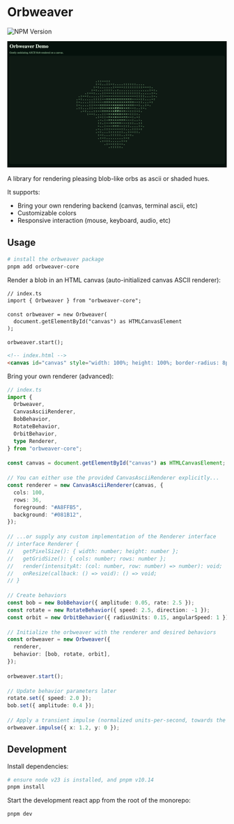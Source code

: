 # Orbweaver

![NPM Version](https://img.shields.io/npm/v/orbweaver-core)


![orbweaver-demo](https://raw.githubusercontent.com/cephalization/orbweaver/refs/heads/main/assets/demo.gif)

A library for rendering pleasing blob-like orbs as ascii or shaded hues.

It supports:

- Bring your own rendering backend (canvas, terminal ascii, etc)
- Customizable colors
- Responsive interaction (mouse, keyboard, audio, etc)

## Usage

```bash
# install the orbweaver package
pnpm add orbweaver-core
```

Render a blob in an HTML canvas (auto-initialized canvas ASCII renderer):

```tsx
// index.ts
import { Orbweaver } from "orbweaver-core";

const orbweaver = new Orbweaver(
  document.getElementById("canvas") as HTMLCanvasElement
);

orbweaver.start();
```

```html
<!-- index.html -->
<canvas id="canvas" style="width: 100%; height: 100%; border-radius: 8px; border: 1px solid #1E3A2F; background: #081B12;"></canvas>
```

Bring your own renderer (advanced):

```ts
// index.ts
import {
  Orbweaver,
  CanvasAsciiRenderer,
  BobBehavior,
  RotateBehavior,
  OrbitBehavior,
  type Renderer,
} from "orbweaver-core";

const canvas = document.getElementById("canvas") as HTMLCanvasElement;

// You can either use the provided CanvasAsciiRenderer explicitly...
const renderer = new CanvasAsciiRenderer(canvas, {
  cols: 100,
  rows: 36,
  foreground: "#A8FFB5",
  background: "#081B12",
});

// ...or supply any custom implementation of the Renderer interface
// interface Renderer {
//   getPixelSize(): { width: number; height: number };
//   getGridSize(): { cols: number; rows: number };
//   render(intensityAt: (col: number, row: number) => number): void;
//   onResize(callback: () => void): () => void;
// }

// Create behaviors
const bob = new BobBehavior({ amplitude: 0.05, rate: 2.5 });
const rotate = new RotateBehavior({ speed: 2.5, direction: -1 });
const orbit = new OrbitBehavior({ radiusUnits: 0.15, angularSpeed: 1 });

// Initialize the orbweaver with the renderer and desired behaviors
const orbweaver = new Orbweaver({
  renderer,
  behavior: [bob, rotate, orbit],
});

orbweaver.start();

// Update behavior parameters later
rotate.set({ speed: 2.0 });
bob.set({ amplitude: 0.4 });

// Apply a transient impulse (normalized units-per-second, towards the center of the renderer)
orbweaver.impulse({ x: 1.2, y: 0 });
```

## Development

Install dependencies:

```bash
# ensure node v23 is installed, and pnpm v10.14
pnpm install
```

Start the development react app from the root of the monorepo:

```bash
pnpm dev
```
